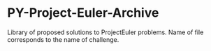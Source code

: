 # PY-Project-Euler-Archive

Library of proposed solutions to ProjectEuler problems. Name of file corresponds to the name of challenge.

